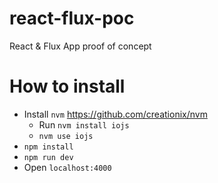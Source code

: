 # react-flux-poc
React &amp; Flux App proof of concept

# How to install
* Install `nvm` https://github.com/creationix/nvm 
  * Run `nvm install iojs`
  * `nvm use iojs`
* `npm install`
* `npm run dev`
* Open `localhost:4000`
